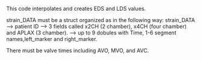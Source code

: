 This code interpolates and creates EDS and LDS values.

strain_DATA must be a struct organized as in the following way: strain_DATA -->
patient ID --> 3 fields called x2CH (2 chamber), x4CH (four chamber) and
APLAX (3 chamber). --> up to 9 dobules with Time, 1-6 segment names,left_marker and right_marker.

There must be valve times including AVO, MVO, and AVC.
